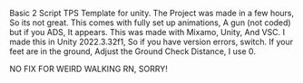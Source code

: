 Basic 2 Script TPS Template for unity. The Project was made in a few hours, So its not great.
This comes with fully set up animations, A gun (not coded) but if you ADS, It appears.
This was made with Mixamo, Unity, And VSC.
I made this in Unity 2022.3.32f1, So if you have version errors, switch.
If your feet are in the ground, Adjust the Ground Check Distance, I use 0.

NO FIX FOR WEIRD WALKING RN, SORRY!
